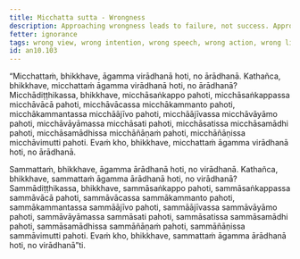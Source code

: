 ```yaml
---
title: Micchatta sutta - Wrongness
description: Approaching wrongness leads to failure, not success. Approaching rightness leads to success, not failure.
fetter: ignorance
tags: wrong view, wrong intention, wrong speech, wrong action, wrong livelihood, wrong effort, wrong mindfulness, wrong collectedness, wrong wisdom, false liberation, right view, right intention, right speech, right action, right livelihood, right effort, right mindfulness, right collectedness, right wisdom, true liberation, an, an10
id: an10.103
---
```


“Micchattaṁ, bhikkhave, āgamma virādhanā hoti, no ārādhanā. Kathañca, bhikkhave, micchattaṁ āgamma virādhanā hoti, no ārādhanā? Micchādiṭṭhikassa, bhikkhave, micchāsaṅkappo pahoti, micchāsaṅkappassa micchāvācā pahoti, micchāvācassa micchākammanto pahoti, micchākammantassa micchāājīvo pahoti, micchāājīvassa micchāvāyāmo pahoti, micchāvāyāmassa micchāsati pahoti, micchāsatissa micchāsamādhi pahoti, micchāsamādhissa micchāñāṇaṁ pahoti, micchāñāṇissa micchāvimutti pahoti. Evaṁ kho, bhikkhave, micchattaṁ āgamma virādhanā hoti, no ārādhanā.

Sammattaṁ, bhikkhave, āgamma ārādhanā hoti, no virādhanā. Kathañca, bhikkhave, sammattaṁ āgamma ārādhanā hoti, no virādhanā? Sammādiṭṭhikassa, bhikkhave, sammāsaṅkappo pahoti, sammāsaṅkappassa sammāvācā pahoti, sammāvācassa sammākammanto pahoti, sammākammantassa sammāājīvo pahoti, sammāājīvassa sammāvāyāmo pahoti, sammāvāyāmassa sammāsati pahoti, sammāsatissa sammāsamādhi pahoti, sammāsamādhissa sammāñāṇaṁ pahoti, sammāñāṇissa sammāvimutti pahoti. Evaṁ kho, bhikkhave, sammattaṁ āgamma ārādhanā hoti, no virādhanā”ti.